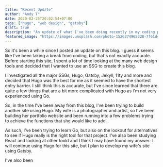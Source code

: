 ```yaml
---
title: "Recent Update"
author: "Andy T"
date: 2020-02-25T20:02:54+07:00
tags: ["hugo", "web design", "gatsby"]
draft: true
description: "An update of what I've been doing recently in my coding practice"
featured_image: "https://images.unsplash.com/photo-1526374965328-7f61d4dc18c5?ixlib=rb-1.2.1&ixid=eyJhcHBfaWQiOjEyMDd9&auto=format&fit=crop&w=967&h=300"
---
```


So it's been a while since I posted an update on this blog. I guess it seems like
I've been taking a break from coding, but that's not exactly accurate. Before starting
this site, I spent a lot of time looking at the many web design tools and decided
that I wanted to use an SSG to create this blog.  

I investigated all the major SSGs, Hugo, Gatsby, Jekyll, 11ty and more and decided that
Hugo was the best for me as it seemed to have the shortest entry barrier. I still think
this is accurate, but I've since learned that there are quite a few things that
are a bit more complicated with Hugo as I'm not very experienced using Go.  

So, in the time I've been away from this blog, I've been trying to build another site
using Hugo. My wife is a photographer and artist, so I've been building her portfolio
website and been running into a few problems trying to achieve the functions that
she would like to add.  

 As such, I've been trying to learn Go, but also on the lookout for alternatives
 to see if Hugo really is the right tool for that project. I've also been studying
 React and looking at other toold and I think I may have found my answer. I will
 continue using Hugo for this site, but I plan to develop my wife's site using
 Gatsby.  

 I've also been
